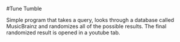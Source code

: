 #Tune Tumble

Simple program that takes a query, looks through a database called MusicBrainz and randomizes all of the possible results. The final randomized result is opened in a youtube tab. 
